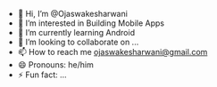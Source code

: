 - 👋 Hi, I’m @Ojaswakesharwani
- 👀 I’m interested in Building Mobile Apps
- 🌱 I’m currently learning Android
- 💞️ I’m looking to collaborate on ...
- 📫 How to reach me ojaswakesharwani@gmail.com
- 😄 Pronouns: he/him
- ⚡ Fun fact: ...

<!---
Ojaswakesharwani/Ojaswakesharwani is a ✨ special ✨ repository because its `README.md` (this file) appears on your GitHub profile.
You can click the Preview link to take a look at your changes.
--->
